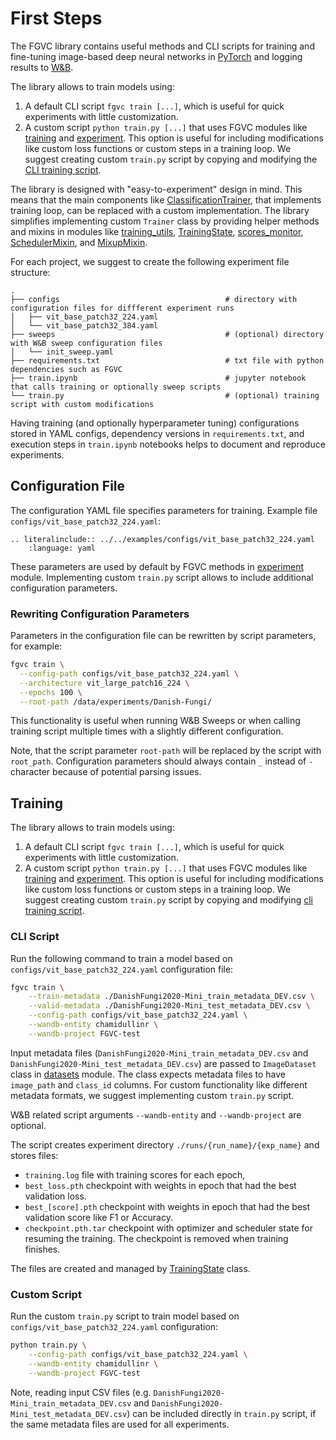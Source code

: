# First Steps

The FGVC library contains useful methods and CLI scripts for training and fine-tuning
image-based deep neural networks in [PyTorch](https://pytorch.org/) and logging results to [W&B](https://wandb.ai/).

The library allows to train models using:
1. A default CLI script `fgvc train [...]`, which is useful for quick experiments with little customization.
2. A custom script `python train.py [...]` that uses FGVC modules like [training](./package_reference/training/index.rst) and [experiment](./package_reference/utils/experiment.md).
    This option is useful for including modifications like custom loss functions or custom steps in a training loop.
    We suggest creating custom `train.py` script by copying and modifying the [CLI training script](./package_reference/cli/train.md).

The library is designed with "easy-to-experiment" design in mind.
This means that the main components like [ClassificationTrainer](./package_reference/training/ClassificationTrainer.md),
that implements training loop, can be replaced with a custom implementation.
The library simplifies implementing custom `Trainer` class by providing helper methods and mixins in modules like
[training_utils](./package_reference/training/training_utils.md),
[TrainingState](./package_reference/training/TrainingState.md),
[scores_monitor](./package_reference/training/scores_monitor.md),
[SchedulerMixin](./package_reference/training/SchedulerMixin.md), and
[MixupMixin](./package_reference/training/MixupMixin.md).

For each project, we suggest to create the following experiment file structure:
```
.
├── configs                                     # directory with configuration files for diffferent experiment runs
│   ├── vit_base_patch32_224.yaml
│   └── vit_base_patch32_384.yaml
├── sweeps                                      # (optional) directory with W&B sweep configuration files 
│   └── init_sweep.yaml
├── requirements.txt                            # txt file with python dependencies such as FGVC 
├── train.ipynb                                 # jupyter notebook that calls training or optionally sweep scripts
└── train.py                                    # (optional) training script with custom modifications
```
Having training (and optionally hyperparameter tuning) configurations stored in YAML configs,
dependency versions in `requirements.txt`, and execution steps in `train.ipynb` notebooks
helps to document and reproduce experiments.

## Configuration File

The configuration YAML file specifies parameters for training.
Example file `configs/vit_base_patch32_224.yaml`:

```{eval-rst}
.. literalinclude:: ../../examples/configs/vit_base_patch32_224.yaml
    :language: yaml
```

These parameters are used by default by FGVC methods in [experiment](./package_reference/utils/experiment.md) module.
Implementing custom `train.py` script allows to include additional configuration parameters.

### Rewriting Configuration Parameters
Parameters in the configuration file can be rewritten by script parameters, for example:
```bash
fgvc train \
  --config-path configs/vit_base_patch32_224.yaml \
  --architecture vit_large_patch16_224 \
  --epochs 100 \
  --root-path /data/experiments/Danish-Fungi/
```
This functionality is useful when running W&B Sweeps
or when calling training script multiple times with a slightly different configuration.

Note, that the script parameter `root-path` will be replaced by the script with `root_path`.
Configuration parameters should always contain `_` instead of `-` character because of potential parsing issues.


## Training
The library allows to train models using:
1. A default CLI script `fgvc train [...]`, which is useful for quick experiments with little customization.
2. A custom script `python train.py [...]` that uses FGVC modules like [training](./package_reference/training/index.rst) and [experiment](./package_reference/utils/experiment.md).
    This option is useful for including modifications like custom loss functions or custom steps in a training loop.
    We suggest creating custom `train.py` script by copying and modifying [cli training script](./package_reference/cli/train.md).


### CLI Script

Run the following command to train a model based on `configs/vit_base_patch32_224.yaml` configuration file:
```bash
fgvc train \
    --train-metadata ./DanishFungi2020-Mini_train_metadata_DEV.csv \
    --valid-metadata ./DanishFungi2020-Mini_test_metadata_DEV.csv \
    --config-path configs/vit_base_patch32_224.yaml \
    --wandb-entity chamidullinr \
    --wandb-project FGVC-test
```
Input metadata files (`DanishFungi2020-Mini_train_metadata_DEV.csv` and `DanishFungi2020-Mini_test_metadata_DEV.csv`)
are passed to `ImageDataset` class in [datasets](./package_reference/datasets.md) module.
The class expects metadata files to have `image_path` and `class_id` columns.
For custom functionality like different metadata formats, we suggest implementing custom `train.py` script.

W&B related script arguments `--wandb-entity` and `--wandb-project` are optional.

The script creates experiment directory `./runs/{run_name}/{exp_name}` and stores files:
* `training.log` file with training scores for each epoch,
* `best_loss.pth` checkpoint with weights in epoch that had the best validation loss.
* `best_[score].pth` checkpoint with weights in epoch that had the best validation score like F1 or Accuracy.
* `checkpoint.pth.tar` checkpoint with optimizer and scheduler state for resuming the training.
The checkpoint is removed when training finishes.

The files are created and managed by [TrainingState](./package_reference/training/TrainingState.md) class.

### Custom Script

Run the custom `train.py` script to train model based on `configs/vit_base_patch32_224.yaml` configuration:
```bash
python train.py \
    --config-path configs/vit_base_patch32_224.yaml \
    --wandb-entity chamidullinr \
    --wandb-project FGVC-test
```
Note, reading input CSV files (e.g. `DanishFungi2020-Mini_train_metadata_DEV.csv` and `DanishFungi2020-Mini_test_metadata_DEV.csv`)
can be included directly in `train.py` script, if the same metadata files are used for all experiments.

